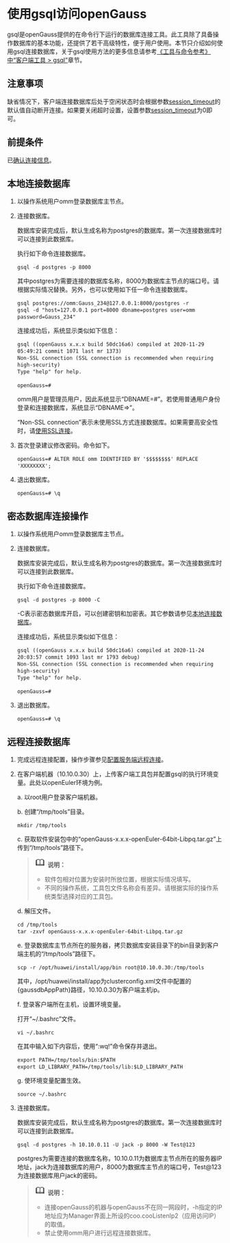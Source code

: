# 使用gsql访问openGauss

gsql是openGauss提供的在命令行下运行的数据库连接工具。此工具除了具备操作数据库的基本功能，还提供了若干高级特性，便于用户使用。本节只介绍如何使用gsql连接数据库，关于gsql使用方法的更多信息请参考[《工具与命令参考》中“客户端工具 \> gsql”](../ToolandCommandReference/gsql.md)章节。

## 注意事项<a name="zh-cn_topic_0283137029_zh-cn_topic_0237120292_zh-cn_topic_0062050379_s8dfe50d001084ac9ad79a79a8f471e8a"></a>

缺省情况下，客户端连接数据库后处于空闲状态时会根据参数[session\_timeout](../DatabaseReference/安全和认证_postgresql-conf.md#zh-cn_topic_0237124696_zh-cn_topic_0059778664_see4820fb6c024e0aa4c56882aeae204a)的默认值自动断开连接。如果要关闭超时设置，设置参数[session\_timeout](../DatabaseReference/安全和认证_postgresql-conf.md#zh-cn_topic_0237124696_zh-cn_topic_0059778664_see4820fb6c024e0aa4c56882aeae204a)为0即可。

## 前提条件<a name="zh-cn_topic_0283137029_zh-cn_topic_0237120292_zh-cn_topic_0062050379_section2863008216400"></a>

已[确认连接信息](确认连接信息.md)。

## 本地连接数据库

1. 以操作系统用户omm登录数据库主节点。

2. 连接数据库。

   数据库安装完成后，默认生成名称为postgres的数据库。第一次连接数据库时可以连接到此数据库。

   执行如下命令连接数据库。

   ```
   gsql -d postgres -p 8000
   ```

   其中postgres为需要连接的数据库名称，8000为数据库主节点的端口号。请根据实际情况替换。另外，也可以使用如下任一命令连接数据库。

   ```
   gsql postgres://omm:Gauss_234@127.0.0.1:8000/postgres -r 
   gsql -d "host=127.0.0.1 port=8000 dbname=postgres user=omm password=Gauss_234"
   ```

   连接成功后，系统显示类似如下信息：

   ```
   gsql ((openGauss x.x.x build 50dc16a6) compiled at 2020-11-29 05:49:21 commit 1071 last mr 1373)
   Non-SSL connection (SSL connection is recommended when requiring high-security)
   Type "help" for help.
   
   openGauss=# 
   ```

   omm用户是管理员用户，因此系统显示“DBNAME=\#”。若使用普通用户身份登录和连接数据库，系统显示“DBNAME=\>”。

   “Non-SSL connection”表示未使用SSL方式连接数据库。如果需要高安全性时，请[使用SSL连接](../DeveloperGuide/连接数据库_以SSL方式.md)。

3.  首次登录建议修改密码。命令如下。

    ```
    openGauss=# ALTER ROLE omm IDENTIFIED BY '$$$$$$$$' REPLACE 'XXXXXXXX';
    ```

4.  退出数据库。

    ```
    openGauss=# \q
    ```

## 密态数据库连接操作

1.  以操作系统用户omm登录数据库主节点。

2.  连接数据库。

    数据库安装完成后，默认生成名称为postgres的数据库。第一次连接数据库时可以连接到此数据库。

    执行如下命令连接数据库。

    ```
    gsql -d postgres -p 8000 -C
    ```

    -C表示密态数据库开启，可以创建密钥和加密表。其它参数请参见[本地连接数据库](#本地连接数据库)。

    连接成功后，系统显示类似如下信息：

    ```
    gsql ((openGauss x.x.x build 50dc16a6) compiled at 2020-11-24 20:03:57 commit 1093 last mr 1793 debug)
    Non-SSL connection (SSL connection is recommended when requiring high-security)
    Type "help" for help.
    
    openGauss=#
    ```

3.  退出数据库。

    ```
    openGauss=# \q
    ```

## 远程连接数据库

1.  完成远程连接配置，操作步骤参见[配置服务端远程连接](配置服务端远程连接.md)。
2.  在客户端机器（10.10.0.30）上，上传客户端工具包并配置gsql的执行环境变量。此处以openEuler环境为例。

    a.  以root用户登录客户端机器。

    b.  创建“/tmp/tools”目录。

    ```
    mkdir /tmp/tools
    ```

    c.  获取软件安装包中的“openGauss-x.x.x-openEuler-64bit-Libpq.tar.gz”上传到“/tmp/tools”路径下。

    >![](public_sys-resources/icon-note.png) **说明：** 
    > -   软件包相对位置为安装时所放位置，根据实际情况填写。
    > -   不同的操作系统，工具包文件名称会有差异。请根据实际的操作系统类型选择对应的工具包。

    d.  解压文件。

    ```
    cd /tmp/tools
    tar -zxvf openGauss-x.x.x-openEuler-64bit-Libpq.tar.gz
    ```

    e.  登录数据库主节点所在的服务器，拷贝数据库安装目录下的bin目录到客户端主机的“/tmp/tools”路径下。

    ```
    scp -r /opt/huawei/install/app/bin root@10.10.0.30:/tmp/tools
    ```
    
    其中，/opt/huawei/install/app为clusterconfig.xml文件中配置的\{gaussdbAppPath\}路径，10.10.0.30为客户端主机ip。

    f.  登录客户端所在主机，设置环境变量。

    打开“\~/.bashrc”文件。
        
    ```
    vi ~/.bashrc
    ```
    
    在其中输入如下内容后，使用“:wq!”命令保存并退出。
        
    ```
    export PATH=/tmp/tools/bin:$PATH
    export LD_LIBRARY_PATH=/tmp/tools/lib:$LD_LIBRARY_PATH
    ```

    g.  使环境变量配置生效。

    ```
    source ~/.bashrc
    ```

3.  连接数据库。

    数据库安装完成后，默认生成名称为postgres的数据库。第一次连接数据库时可以连接到此数据库。

    ```
    gsql -d postgres -h 10.10.0.11 -U jack -p 8000 -W Test@123
    ```

    postgres为需要连接的数据库名称，10.10.0.11为数据库主节点所在的服务器IP地址，jack为连接数据库的用户，8000为数据库主节点的端口号，Test@123为连接数据库用户jack的密码。

    >![](public_sys-resources/icon-note.png) **说明：** 
    > 
    >-   连接openGauss的机器与openGauss不在同一网段时，-h指定的IP地址应为Manager界面上所设的coo.cooListenIp2（应用访问IP）的取值。  
    >-   禁止使用omm用户进行远程连接数据库。  


